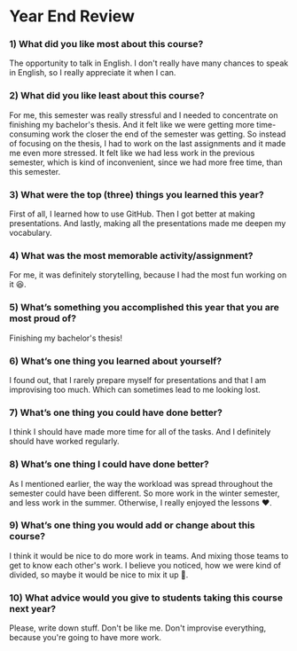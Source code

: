 # Year End Review

### 1) What did you like most about this course?

The opportunity to talk in English. I don't really have many chances to speak in English, so I really appreciate it when I can.

### 2) What did you like least about this course?

For me, this semester was really stressful and I needed to concentrate on finishing my bachelor's thesis. And it felt like we were getting more time-consuming work the closer the end of the semester was getting. So instead of focusing on the thesis, I had to work on the last assignments and it made me even more stressed. It felt like we had less work in the previous semester, which is kind of inconvenient, since we had more free time, than this semester.

### 3) What were the top (three) things you learned this year?

First of all, I learned how to use GitHub.
Then I got better at making presentations.
And lastly, making all the presentations made me deepen my vocabulary.

### 4) What was the most memorable activity/assignment?

For me, it was definitely storytelling, because I had the most fun working on it 😆.

### 5) What’s something you accomplished this year that you are most proud of?

Finishing my bachelor's thesis!

### 6) What’s one thing you learned about yourself?

I found out, that I rarely prepare myself for presentations and that I am improvising too much. Which can sometimes lead to me looking lost.

### 7) What’s one thing you could have done better?

I think I should have made more time for all of the tasks. And I definitely should have worked regularly.

### 8) What’s one thing I could have done better?

As I mentioned earlier, the way the workload was spread throughout the semester could have been different. So more work in the winter semester, and less work in the summer. Otherwise, I really enjoyed the lessons ❤️.

### 9) What’s one thing you would add or change about this course?

I think it would be nice to do more work in teams. And mixing those teams to get to know each other's work. I believe you noticed, how we were kind of divided, so maybe it would be nice to mix it up 🖤.

### 10) What advice would you give to students taking this course next year?

Please, write down stuff. Don't be like me. Don't improvise everything, because you're going to have more work.
